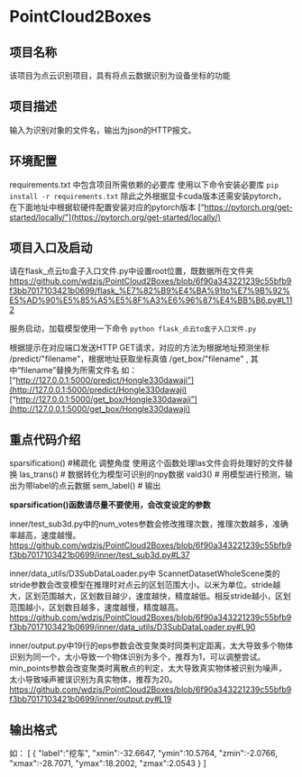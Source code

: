 # PointCloud2Boxes

## 项目名称

该项目为点云识别项目，具有将点云数据识别为设备坐标的功能
 
## 项目描述

输入为识别对象的文件名，输出为json的HTTP报文。
 
## 环境配置

requirements.txt 中包含项目所需依赖的必要库
使用以下命令安装必要库
`pip install -r requirements.txt`
除此之外根据显卡cuda版本还需安装pytorch，在下面地址中根据软硬件配置安装对应的pytorch版本
[“https://pytorch.org/get-started/locally/”](https://pytorch.org/get-started/locally/)

## 项目入口及启动

请在flask_点云to盒子入口文件.py中设置root位置，既数据所在文件夹
https://github.com/wdzjs/PointCloud2Boxes/blob/6f90a343221239c55bfb9f3bb7017103421b0699/flask_%E7%82%B9%E4%BA%91to%E7%9B%92%E5%AD%90%E5%85%A5%E5%8F%A3%E6%96%87%E4%BB%B6.py#L112

服务启动，加载模型使用一下命令
`python flask_点云to盒子入口文件.py`

根据提示在对应端口发送HTTP GET请求，对应的方法为根据地址预测坐标 /predict/"filename"，根据地址获取坐标真值 /get_box/"filename" , 其中“filename”替换为所需文件名
如：
[“http://127.0.0.1:5000/predict/Hongle330dawaji”](http://127.0.0.1:5000/predict/Hongle330dawaji)
[“http://127.0.0.1:5000/get_box/Hongle330dawaji”](http://127.0.0.1:5000/get_box/Hongle330dawaji)

## 重点代码介绍

sparsification() #稀疏化 调整角度 使用这个函数处理las文件会将处理好的文件替换
las_trans()  # 数据转化为模型可识别的npy数据
vald3()  # 用模型进行预测，输出为带label的点云数据
sem_label()  # 输出

**sparsification()函数请尽量不要使用，会改变设定的参数**

inner/test_sub3d.py中的num_votes参数会修改推理次数，推理次数越多，准确率越高，速度越慢。
https://github.com/wdzjs/PointCloud2Boxes/blob/6f90a343221239c55bfb9f3bb7017103421b0699/inner/test_sub3d.py#L37


inner/data_utils/D3SubDataLoader.py中 ScannetDatasetWholeScene类的stride参数会改变模型在推理时对点云的区划范围大小，以米为单位。stride越大，区划范围越大，区划数目越少，速度越快，精度越低。相反stride越小，区划范围越小，区划数目越多，速度越慢，精度越高。
https://github.com/wdzjs/PointCloud2Boxes/blob/6f90a343221239c55bfb9f3bb7017103421b0699/inner/data_utils/D3SubDataLoader.py#L90


inner/output.py中19行的eps参数会改变聚类时同类判定距离，太大导致多个物体识别为同一个，太小导致一个物体识别为多个，推荐为1，可以调整尝试。min_points参数会改变聚类时离散点的判定，太大导致真实物体被识别为噪声，太小导致噪声被误识别为真实物体，推荐为20。
https://github.com/wdzjs/PointCloud2Boxes/blob/6f90a343221239c55bfb9f3bb7017103421b0699/inner/output.py#L19


## 输出格式
如：
[
    {
        "label":"挖车", 
        "xmin":-32.6647,
        "ymin":10.5764,
        "zmin":-2.0766,
        "xmax":-28.7071,
        "ymax":18.2002,
        "zmax":2.0543
    }
]
